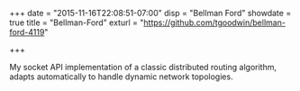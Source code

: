 +++
date = "2015-11-16T22:08:51-07:00"
disp = "Bellman Ford"
showdate = true
title = "Bellman-Ford"
exturl = "https://github.com/tgoodwin/bellman-ford-4119"

+++

My socket API implementation of a classic distributed routing algorithm, adapts automatically to handle dynamic network topologies.